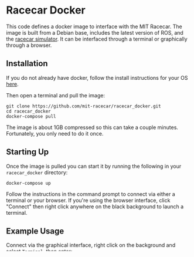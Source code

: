 # Racecar Docker

This code defines a docker image to interface with the MIT Racecar.
The image is built from a Debian base, includes the latest version of ROS, and the [racecar simulator](https://github.com/mit-racecar/racecar_simulator). It can be interfaced through a terminal or graphically through a browser.

## Installation

If you do not already have docker, follow the install instructions for your OS [here](https://docs.docker.com/install/).

Then open a terminal and pull the image:

    git clone https://github.com/mit-racecar/racecar_docker.git
    cd racecar_docker
    docker-compose pull

The image is about 1GB compressed so this can take a couple minutes. Fortunately, you only need to do it once.

## Starting Up

Once the image is pulled you can start it by running the following in your `racecar_docker` directory:

    docker-compose up

Follow the instructions in the command prompt to connect via either a terminal or your browser.
If you're using the browser interface, click "Connect" then right click anywhere on the black background to launch a terminal.

## Example Usage

Connect via the graphical interface, right click on the background and select `Terminal`, then enter:

    roslaunch racecar_simulator simulate.launch

Then right click on the background and select `RViz`.
A graphical interface should pop up that shows a blue car on a monochrome background (a map) and some colorful dots (simulated lidar).
If you click the green "2D Pose Estimate" arrow on the top and then drag on the map you can change the position of the car.

## Shutting Down

To stop the image, run:

    docker-compose down

If you try to rerun `docker-compose up` without first running `docker-compose down` the image may not launch properly.

## Local Storage

Any changes made to the `~/racecar_ws/src` folder will be saved to `racecar_docker/src` on your local machine but **ANY OTHER CHANGES WILL BE DELETED WHEN YOU RESTART THE DOCKER IMAGE**.
The only changes you will ever need to make for your labs will be in the `~/racecar_ws/src` folder, so ideally this should never be a problem --- *just be careful* not to keep any important files outside of that folder.

## Building

If you want to change the docker image and rebuild locally, all you need to do is add a `--build` flag:

    docker-compose up --build

To publish to Docker Hub we need to build a multi-architecture image so that it works on AMD and ARM platforms. Use these commands to build and push:

    docker buildx create --name mybuilder --use
    docker login
    sudo docker buildx build . --platform linux/arm64,linux/amd64 --tag racecar/racecar:latest --push 
